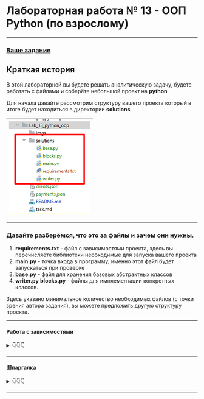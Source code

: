 # Лабораторная работа № 13 - ООП Python (по взрослому) 
______________________________________________________________________________
### [Ваше задание](task.md)


## Краткая история
В этой лабораторной вы будете решать аналитическую задачу, будете работать с файлами и соберёте небольшой проект на **python**

Для начала давайте рассмотрим структуру вашего проекта который в итоге будет находиться в директории **solutions**

| ![alt](imgs/dir_structure.png) |
|--------------------------------|

______________________________________________________________________________
### Давайте разберёмся, что это за файлы и зачем они нужны.

1) **requirements.txt** - файл с зависимостями проекта, здесь вы перечисляете библиотеки необходимые для запуска вашего проекта
2) **main.py** - точка входа в программу, именно этот файл будет запускаться при проверке
3) **base.py** - файл для хранения базовых абстрактных классов
4) **writer.py** **blocks.py** - файлы для имплементации конкретных классов.

Здесь указано минимальное количество необходимых файлов (с точки зрения автора задания), вы можете предложить другую структуру проекта.

______________________________________________________________________________

#### Работа с зависимостями
<details>
<summary>👇👇👇</summary>

В файле **requirements.txt** перечисляются библиотеки необходимы для проекта, в вашем случае все библиотеки буду загружаться из открытого репозитория пакетов [**PyPi**](https://pypi.org/)
Пример заполнения файла:
```shell
xlsxwriter==3.1.5 # этот пакет вам пригодится
requests==2.31.0
```
Более подробно о наполнении файла можно почитать [**здесь**](https://semakin.dev/2020/04/requirements_txt/?ysclid=lped2v9xmg857110757) и [**здесь**](https://www.freecodecamp.org/news/python-requirementstxt-explained/)

**_Примечание:_** Хорошей практикой является указание точной версии пакета

#### Как собрать проект и работать с ним
Что бы разные проекты на **Python** использующие разные зависимости не пересекались должно использоваться виртуальное окружение (**venv**).  
Для его создания понадобиться [Python](https://www.python.org/downloads/)  
Далее в директории проекта необходимо выполнить в консоли:

```shell
python -m venv venv # последний аргумент имя директории
```

После выполнения этой команды у вам появится директория **venv** в которой будет находиться версия интерпретатора именно для вашего проекта. 
Такой подход позволяет создать целый набор виртуальных окружений с разными версиями **Python**

Следующим шагом мы должны ~~войти в матрицу~~ активировать виртуальное окружение:
```shell
source venv/Scripts/activate # последний аргумент имя директории
```

После этого шага ваша консоль будет выглядеть так:

| ![alt](imgs/venv_activate.png) |
|--------------------------------|

В дальнейшем все команды по запуску проекта выполняйте при активированном виртуальном окружении, так вы используете только зависимости и версию интерпретатора окружения.

Чтобы устновить зависимости в окружение вы можете использовать 
```shell
pip instal <package_name>
```
Или, что гораздо удобнее, прописать все зависимости в файле **requirements.txt**  и установить оттуда:
```shell
pip instal -r requirements.txt
```

</details>

______________________________________________________________________________

#### Шпаргалка
<details>
<summary>👇👇👇</summary>

### Шпаргалка
#### Создание абстрактного класса

<details>
<summary>👻👻👻</summary>

```python
from abc import ABCMeta

class Base(metaclass=ABCMeta):
    pass
```

Абстрактный класс по сути является **Интерфейсом** который, определяет поведение всех классов потомков. 
При этом создать экземпляр абстрактного класса нельзя,
на то он и абстрактный.  
Вы можете наделить абстрактный класс необходимым набором методов и атрибутов класса которые будут общими для классов потомков.

**Давайте рассмотрим пример:**
```python
from abc import ABCMeta

class Base(metaclass=ABCMeta):
    NAME = None # атрибут класса
    
    @classmethod  # класс метод для его использования не нужен экземпляр класса 
    def say_hello(cls):
        return cls.NAME # обращение к атрибуту класса

class Ivan(Base):
    NAME = 'Ivan' # переопределение после наследования класса
```

[Подробнее](https://docs.python.org/3/library/abc.html)

</details>

#### Работа с файлами
<details>
<summary>👻👻👻</summary>

Для того чтобы открыт обычный файл можно использовать в следующем формате:
```python
file = open() # открыть файл, возвращает файлподобный объект с доступными методами зависящими от модификатора с которым был открыт файл
# some actions
file.close()
```
После окончания работы с файлом его нужно закрыть, иначе он так и останется открытым на уровне операционной системы.  
Поэтому хорошей практикой является использование файловых дескрипторов, которые автоматически закрывают файл при окончании работы.

```python
with open("file_path", "<mode>", encoding="utf-8") as file:
    # some actions
print("Файл закрыт, а данные в памяти")
```

Подробнее о работе с файлами [читайте здесь](https://docs.python.org/3/library/io.html)

</details>



</details>

______________________________________________________________________________
